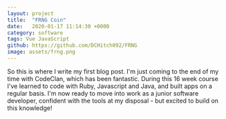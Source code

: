 ```yaml
---
layout: project
title:  "FRNG Coin"
date:   2020-01-17 11:14:30 +0000
category: software
tags: Vue JavaScript
github: https://github.com/DCHitch092/FRNG
image: assets/frng.png
---
```


So this is where I write my first blog post. I'm just coming to the end of my time with CodeClan, which has been fantastic. During this 16 week course I've learned to code with Ruby, Javascript and Java, and built apps on a regular basis. I'm now ready to move into work as a junior software developer, confident with the tools at my disposal - but excited to build on this knowledge!
